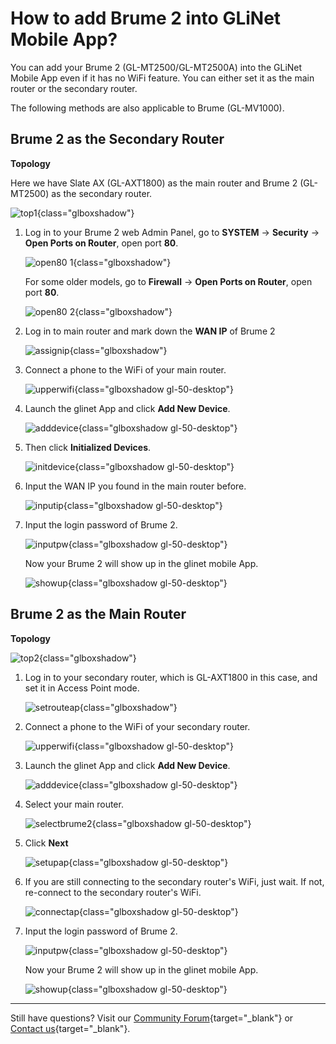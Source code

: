 # How to add Brume 2 into GLiNet Mobile App?

You can add your Brume 2 (GL-MT2500/GL-MT2500A) into the GLiNet Mobile App even if it has no WiFi feature. You can either set it as the main router or the secondary router.

The following methods are also applicable to Brume (GL-MV1000).

## Brume 2 as the Secondary Router

**Topology**

Here we have Slate AX (GL-AXT1800) as the main router and Brume 2 (GL-MT2500) as the secondary router.

![top1](https://static.gl-inet.com/docs/router/en/4/faq/add_brume2_into_app/top1.jpg){class="glboxshadow"}

1. Log in to your Brume 2 web Admin Panel, go to **SYSTEM** -> **Security** -> **Open Ports on Router**, open port **80**.

    ![open80 1](https://static.gl-inet.com/docs/router/en/4/faq/add_brume2_into_app/open80.png){class="glboxshadow"}

    For some older models, go to **Firewall** -> **Open Ports on Router**, open port **80**.

    ![open80 2](https://static.gl-inet.com/docs/router/en/4/faq/add_brume2_into_app/open80.jpg){class="glboxshadow"}

2. Log in to main router and mark down the **WAN IP** of Brume 2

    ![assignip](https://static.gl-inet.com/docs/router/en/4/faq/add_brume2_into_app/assignip.jpg){class="glboxshadow"}

3. Connect a phone to the WiFi of your main router.

    ![upperwifi](https://static.gl-inet.com/docs/router/en/4/faq/add_brume2_into_app/upperwifi.PNG){class="glboxshadow gl-50-desktop"}

4. Launch the glinet App and click **Add New Device**.

    ![adddevice](https://static.gl-inet.com/docs/router/en/4/faq/add_brume2_into_app/adddevice.PNG){class="glboxshadow gl-50-desktop"}

5. Then click **Initialized Devices**.

    ![initdevice](https://static.gl-inet.com/docs/router/en/4/faq/add_brume2_into_app/initdevice.PNG){class="glboxshadow gl-50-desktop"}

6. Input the WAN IP you found in the main router before.

    ![inputip](https://static.gl-inet.com/docs/router/en/4/faq/add_brume2_into_app/inputip.PNG){class="glboxshadow gl-50-desktop"}

7. Input the login password of Brume 2.

    ![inputpw](https://static.gl-inet.com/docs/router/en/4/faq/add_brume2_into_app/inputpw.PNG){class="glboxshadow gl-50-desktop"}

    Now your Brume 2 will show up in the glinet mobile App.

    ![showup](https://static.gl-inet.com/docs/router/en/4/faq/add_brume2_into_app/showup.PNG){class="glboxshadow gl-50-desktop"}

## Brume 2 as the Main Router

**Topology**

![top2](https://static.gl-inet.com/docs/router/en/4/faq/add_brume2_into_app/top2.jpg){class="glboxshadow"}

1. Log in to your secondary router, which is GL-AXT1800 in this case, and set it in Access Point mode.

    ![setrouteap](https://static.gl-inet.com/docs/router/en/4/faq/add_brume2_into_app/setrouteap.jpg){class="glboxshadow"}

2. Connect a phone to the WiFi of your secondary router.

    ![upperwifi](https://static.gl-inet.com/docs/router/en/4/faq/add_brume2_into_app/upperwifi.PNG){class="glboxshadow gl-50-desktop"} 

3. Launch the glinet App and click **Add New Device**.

    ![adddevice](https://static.gl-inet.com/docs/router/en/4/faq/add_brume2_into_app/adddevice.PNG){class="glboxshadow gl-50-desktop"}

4. Select your main router.

    ![selectbrume2](https://static.gl-inet.com/docs/router/en/4/faq/add_brume2_into_app/selectbrume2.PNG){class="glboxshadow gl-50-desktop"}

5. Click **Next**

    ![setupap](https://static.gl-inet.com/docs/router/en/4/faq/add_brume2_into_app/setupap.PNG){class="glboxshadow gl-50-desktop"}

6. If you are still connecting to the secondary router's WiFi, just wait. If not, re-connect to the secondary router's WiFi.

    ![connectap](https://static.gl-inet.com/docs/router/en/4/faq/add_brume2_into_app/connectap.PNG){class="glboxshadow gl-50-desktop"}

7. Input the login password of Brume 2.

    ![inputpw](https://static.gl-inet.com/docs/router/en/4/faq/add_brume2_into_app/inputpw.PNG){class="glboxshadow gl-50-desktop"}

    Now your Brume 2 will show up in the glinet mobile App.

    ![showup](https://static.gl-inet.com/docs/router/en/4/faq/add_brume2_into_app/showup.PNG){class="glboxshadow gl-50-desktop"}

---

Still have questions? Visit our [Community Forum](https://forum.gl-inet.com){target="_blank"} or [Contact us](https://www.gl-inet.com/contacts/){target="_blank"}.